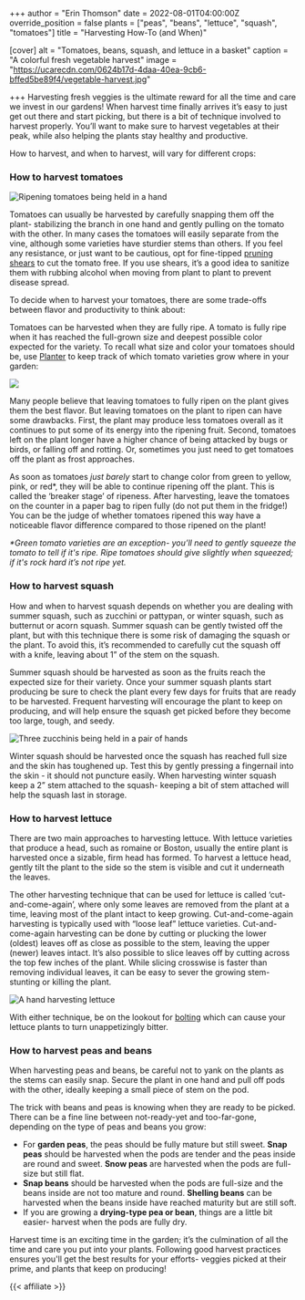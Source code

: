 +++
author = "Erin Thomson"
date = 2022-08-01T04:00:00Z
override_position = false
plants = ["peas", "beans", "lettuce", "squash", "tomatoes"]
title = "Harvesting How-To (and When)"

[cover]
alt = "Tomatoes, beans, squash, and lettuce in a basket"
caption = "A colorful fresh vegetable harvest"
image = "https://ucarecdn.com/0624b17d-4daa-40ea-9cb6-bffed5be89f4/vegetable-harvest.jpg"

+++
Harvesting fresh veggies is the ultimate reward for all the time and care we invest in our gardens! When harvest time finally arrives it’s easy to just get out there and start picking, but there is a bit of technique involved to harvest properly. You’ll want to make sure to harvest vegetables at their peak, while also helping the plants stay healthy and productive.

How to harvest, and when to harvest, will vary for different crops:

### How to harvest tomatoes

![Ripening tomatoes being held in a hand](https://ucarecdn.com/9a6966a2-5447-4a94-8108-8ce787f2f105/tomatoes-in-hand.jpg)

Tomatoes can usually be harvested by carefully snapping them off the plant- stabilizing the branch in one hand and gently pulling on the tomato with the other. In many cases the tomatoes will easily separate from the vine, although some varieties have sturdier stems than others. If you feel any resistance, or just want to be cautious, opt for fine-tipped [pruning shears](https://www.amazon.com/s?k=pruning+shears) to cut the tomato free. If you use shears, it’s a good idea to sanitize them with rubbing alcohol when moving from plant to plant to prevent disease spread.

To decide when to harvest your tomatoes, there are some trade-offs between flavor and productivity to think about:

Tomatoes can be harvested when they are fully ripe. A tomato is fully ripe when it has reached the full-grown size and deepest possible color expected for the variety. To recall what size and color your tomatoes should be, use [Planter](https://planter.garden/) to keep track of which tomato varieties grow where in your garden:

![](https://ucarecdn.com/accc1223-4cb3-4a17-a2a2-941af54bc83e/tomato-variety-screenshot.jpg)

Many people believe that leaving tomatoes to fully ripen on the plant gives them the best flavor. But leaving tomatoes on the plant to ripen can have some drawbacks. First, the plant may produce less tomatoes overall as it continues to put some of its energy into the ripening fruit. Second, tomatoes left on the plant longer have a higher chance of being attacked by bugs or birds, or falling off and rotting. Or, sometimes you just need to get tomatoes off the plant as frost approaches.

As soon as tomatoes _just barely_ start to change color from green to yellow, pink, or red*, they will be able to continue ripening off the plant. This is called the ‘breaker stage’ of ripeness. After harvesting, leave the tomatoes on the counter in a paper bag to ripen fully (do not put them in the fridge!) You can be the judge of whether tomatoes ripened this way have a noticeable flavor difference compared to those ripened on the plant!

_*Green tomato varieties are an exception- you’ll need to gently squeeze the tomato to tell if it's ripe. Ripe tomatoes should give slightly when squeezed; if it's rock hard it’s not ripe yet._

### How to harvest squash

How and when to harvest squash depends on whether you are dealing with summer squash, such as zucchini or pattypan, or winter squash, such as butternut or acorn squash. Summer squash can be gently twisted off the plant, but with this technique there is some risk of damaging the squash or the plant. To avoid this, it’s recommended to carefully cut the squash off with a knife, leaving about 1” of the stem on the squash.

Summer squash should be harvested as soon as the fruits reach the expected size for their variety. Once your summer squash plants start producing be sure to check the plant every few days for fruits that are ready to be harvested. Frequent harvesting will encourage the plant to keep on producing, and will help ensure the squash get picked before they become too large, tough, and seedy.

![Three zucchinis being held in a pair of hands](https://ucarecdn.com/fe8a2ee4-c21e-4e8d-bf7e-dc3004b2583e/zucchini-in-hands.jpg)

Winter squash should be harvested once the squash has reached full size and the skin has toughened up. Test this by gently pressing a fingernail into the skin - it should not puncture easily. When harvesting winter squash keep a 2” stem attached to the squash- keeping a bit of stem attached will help the squash last in storage.

### How to harvest lettuce

There are two main approaches to harvesting lettuce. With lettuce varieties that produce a head, such as romaine or Boston, usually the entire plant is harvested once a sizable, firm head has formed. To harvest a lettuce head, gently tilt the plant to the side so the stem is visible and cut it underneath the leaves.

The other harvesting technique that can be used for lettuce is called ‘cut-and-come-again’, where only some leaves are removed from the plant at a time, leaving most of the plant intact to keep growing. Cut-and-come-again harvesting is typically used with “loose leaf” lettuce varieties. Cut-and-come-again harvesting can be done by cutting or plucking the lower (oldest) leaves off as close as possible to the stem, leaving the upper (newer) leaves intact. It’s also possible to slice leaves off by cutting across the top few inches of the plant. While slicing crosswise is faster than removing individual leaves, it can be easy to sever the growing stem- stunting or killing the plant.

![A hand harvesting lettuce](/uploads/harvest-lettuce.jpg)

With either technique, be on the lookout for [bolting](https://blog.planter.garden/posts/plant-bolting-a-seedy-situation/) which can cause your lettuce plants to turn unappetizingly bitter.

### How to harvest peas and beans

When harvesting peas and beans, be careful not to yank on the plants as the stems can easily snap. Secure the plant in one hand and pull off pods with the other, ideally keeping a small piece of stem on the pod.

The trick with beans and peas is knowing when they are ready to be picked. There can be a fine line between not-ready-yet and too-far-gone, depending on the type of peas and beans you grow:

* For **garden peas**, the peas should be fully mature but still sweet. **Snap peas** should be harvested when the pods are tender and the peas inside are round and sweet. **Snow peas** are harvested when the pods are full-size but still flat.
* **Snap beans** should be harvested when the pods are full-size and the beans inside are not too mature and round. **Shelling beans** can be harvested when the beans inside have reached maturity but are still soft.
* If you are growing a **drying-type pea or bean**, things are a little bit easier- harvest when the pods are fully dry.

Harvest time is an exciting time in the garden; it’s the culmination of all the time and care you put into your plants. Following good harvest practices ensures you'll get the best results for your efforts- veggies picked at their prime, and plants that keep on producing!

{{< affiliate >}}